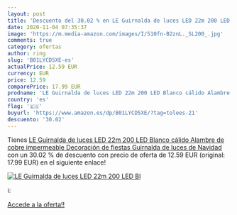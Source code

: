 ```yaml
---
layout: post
title: 'Descuento del 30.02 % en LE Guirnalda de luces LED 22m 200 LED Bl'
date: 2020-11-04 07:35:37
image: 'https://m.media-amazon.com/images/I/510fn-B2znL._SL200_.jpg'
comments: true
category: ofertas
author: ring
slug: 'B01LYCD5XE-es'
actualPrice: 12.59 EUR
currency: EUR
price: 12.59
comparePrice: 17.99 EUR
prodname: 'LE Guirnalda de luces LED 22m 200 LED Blanco cálido Alambre de cobre impermeable  Decoración de fiestas  Guirnalda de luces de Navidad'
country: 'es'
flag: '🇪🇸'
buyurl: 'https://www.amazon.es/dp/B01LYCD5XE/?tag=tolees-21'
descuento: '30.02'
---
```


Tienes [LE Guirnalda de luces LED 22m 200 LED Blanco cálido Alambre de cobre impermeable  Decoración de fiestas  Guirnalda de luces de Navidad](https://www.amazon.es/dp/B01LYCD5XE/?tag=tolees-21) con un 30.02 % de descuento con precio de oferta de 12.59 EUR (original: 17.99 EUR) en el siguiente enlace!

[![LE Guirnalda de luces LED 22m 200 LED Bl](https://m.media-amazon.com/images/I/510fn-B2znL._SL200_.jpg)](https://www.amazon.es/dp/B01LYCD5XE/?tag=tolees-21)

ℹ️:


[Accede a la oferta!!](https://www.amazon.es/dp/B01LYCD5XE/?tag=tolees-21)
